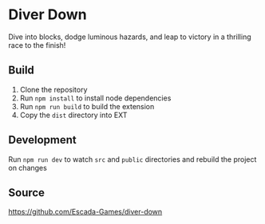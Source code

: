 # Diver Down

Dive into blocks, dodge luminous hazards, and leap to victory in a thrilling
race to the finish!

## Build

1. Clone the repository
2. Run `npm install` to install node dependencies
3. Run `npm run build` to build the extension
4. Copy the `dist` directory into EXT

## Development

Run `npm run dev` to watch `src` and `public` directories and rebuild the
project on changes

## Source
https://github.com/Escada-Games/diver-down
